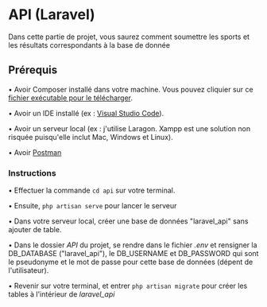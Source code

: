 # API (Laravel)

Dans cette partie de projet, vous saurez comment soumettre les sports et les résultats correspondants à la base de donnée

## Prérequis

• Avoir Composer installé dans votre machine. Vous pouvez cliquier sur ce [fichier exécutable pour le télécharger](https://getcomposer.org/Composer-Setup.exe).

• Avoir un IDE installé (ex : [Visual Studio Code](https://code.visualstudio.com)).

• Avoir un serveur local (ex : j'utilise Laragon. Xampp est une solution non risquée puisqu'elle inclut Mac, Windows et Linux).

• Avoir [Postman](https://www.postman.com)

### Instructions

• Effectuer la commande `cd api` sur votre terminal.

• Ensuite, `php artisan serve` pour lancer le serveur

• Dans votre serveur local, créer une base de données "laravel_api" sans ajouter de table.

• Dans le dossier *API* du projet, se rendre dans le fichier *.env* et rensigner la DB_DATABASE ("laravel_api"), le DB_USERNAME et DB_PASSWORD qui sont le pseudonyme et le mot de passe pour cette base de données (dépent de l'utilisateur).

• Revenir sur votre terminal, et entrer `php artisan migrate` pour créer les tables à l'intérieur de *laravel_api*

